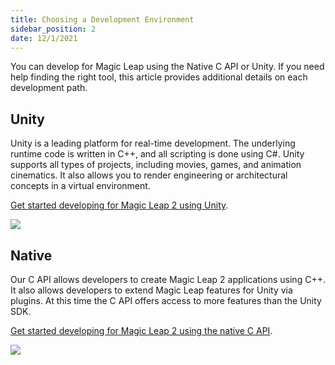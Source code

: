 ```yaml
---
title: Choosing a Development Environment 
sidebar_position: 2
date: 12/1/2021
---
```


You can develop for Magic Leap using the Native C API or Unity. If you need help finding the right tool, this article provides additional details on each development path.

## Unity

Unity is a leading platform for real-time development. The underlying runtime code is written in C++, and all scripting is done using C#. Unity supports all types of projects, including movies, games, and animation cinematics. It also allows you to render engineering or architectural concepts in a virtual environment.

[Get started developing for Magic Leap 2 using Unity](/versioned_docs/version-14-Jun-2023/guides/unity/getting-started/unity-getting-started.md).

[![](/img/unity-development-magic-leap.png)](/versioned_docs/version-14-Jun-2023/guides/unity/getting-started/unity-getting-started.md)

## Native

Our C API allows developers to create Magic Leap 2 applications using C++. It also allows developers to extend Magic Leap features for Unity via plugins. At this time the C API offers access to more features than the Unity SDK.

[Get started developing for Magic Leap 2 using the native C API](/versioned_docs/version-14-Jun-2023/guides/native/getting-started/native-setup-overview.md).

[![](/img/c-api-development-magic-leap.png)](/versioned_docs/version-14-Jun-2023/guides/native/getting-started/native-setup-overview.md)

